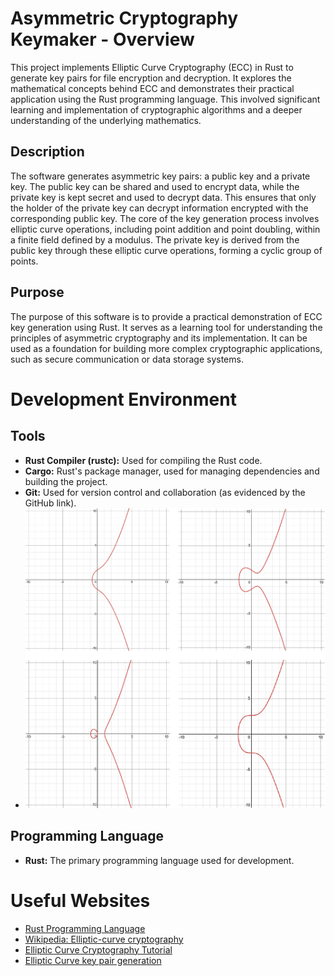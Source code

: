# Asymmetric Cryptography Keymaker - Overview

This project implements Elliptic Curve Cryptography (ECC) in Rust to generate key pairs for file encryption and decryption.  It explores the mathematical concepts behind ECC and demonstrates their practical application using the Rust programming language.  This involved significant learning and implementation of cryptographic algorithms and a deeper understanding of the underlying mathematics.

## Description

The software generates asymmetric key pairs: a public key and a private key.  The public key can be shared and used to encrypt data, while the private key is kept secret and used to decrypt data. This ensures that only the holder of the private key can decrypt information encrypted with the corresponding public key.  The core of the key generation process involves elliptic curve operations, including point addition and point doubling, within a finite field defined by a modulus.  The private key is derived from the public key through these elliptic curve operations, forming a cyclic group of points.

## Purpose

The purpose of this software is to provide a practical demonstration of ECC key generation using Rust. It serves as a learning tool for understanding the principles of asymmetric cryptography and its implementation.  It can be used as a foundation for building more complex cryptographic applications, such as secure communication or data storage systems.

# Development Environment

## Tools

*   **Rust Compiler (rustc):** Used for compiling the Rust code.
*   **Cargo:** Rust's package manager, used for managing dependencies and building the project.
*   **Git:** Used for version control and collaboration (as evidenced by the GitHub link).
*   ![Different Eliptical Curve Designs](https://github.com/Ambrosius1963/Asymmetric-Cryptography-keymaker/blob/11a8110adf47ffb42494c1b47e928a61325645ed/blob/Graphs.png?raw=true)

## Programming Language

*   **Rust:** The primary programming language used for development.

# Useful Websites

*   [Rust Programming Language](https://www.rust-lang.org/)
*   [Wikipedia: Elliptic-curve cryptography](https://en.wikipedia.org/wiki/Elliptic-curve_cryptography)
*   [Elliptic Curve Cryptography Tutorial](https://www.youtube.com/watch?v=gAtBM06xwaw)
*   [Elliptic Curve key pair generation](https://www.youtube.com/watch?v=wpLQZhqdPaA)
